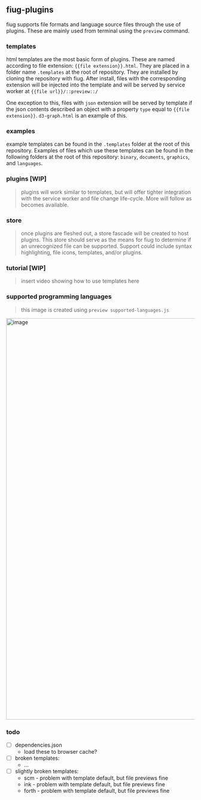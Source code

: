 ## fiug-plugins

fiug supports file formats and language source files through the use of plugins.  These are mainly used from terminal using the `preview` command.


### templates

html templates are the most basic form of plugins.  These are named according to file extension: `{{file extension}}.html`.
They are placed in a folder name `.templates` at the root of repository.  They are installed by cloning the repository with fiug.
After install, files with the corresponding extension will be injected into the template and will be served by service worker at `{{file url}}/::preview::/`

One exception to this, files with `json` extension will be served by template if the json contents described an object with a property `type` equal to `{{file extension}}`.
`d3-graph.html` is an example of this.

### examples

example templates can be found in the `.templates` folder at the root of this repository.
Examples of files which use these templates can be found in the following folders at the root of this repository: `binary`, `documents`, `graphics`, and `languages`.


### plugins \[WIP\]

> plugins will work similar to templates, but will offer tighter integration with the service worker and file change life-cycle.  More will follow as becomes available.

### store

> once plugins are fleshed out, a store fascade will be created to host plugins.  This store should serve as the means for fiug to determine if an unrecognized file can be supported.  Support could include syntax highlighting, file icons, templates, and/or plugins.

### tutorial \[WIP\]

> insert video showing how to use templates here

### supported programming languages

> this image is created using `preview supported-languages.js`

<img width="864" height="1070" alt="image" src="https://github.com/fiugd/plugins/assets/93937172/82e251c0-b5ab-42c4-905d-3d6092a1036f">

### todo

- [ ] dependencies.json
	- load these to browser cache?
- [ ] broken templates:
	- ...
- [ ] slightly broken templates:
	- scm - problem with template default, but file previews fine
	- ink - problem with template default, but file previews fine
	- forth - problem with template default, but file previews fine
